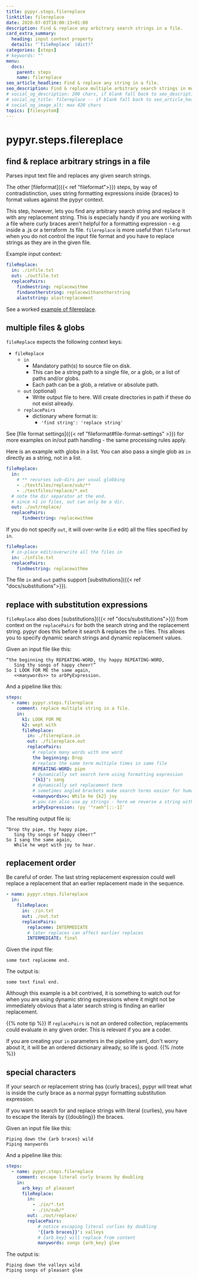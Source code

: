 ```yaml
---
title: pypyr.steps.filereplace
linktitle: filereplace
date: 2020-07-03T18:00:13+01:00
description: Find & replace any arbitrary search strings in a file.
card_extra_summary:
  heading: input context property
  details: "`fileReplace` (dict)"
categories: [steps]
# keywords: ""
menu:
  docs:
    parent: steps
    name: filereplace
seo_article_headline: Find & replace any string in a file.
seo_description: Find & replace multiple arbitrary search strings in multiple files at the same time during a pipeline task-runner step. 
# social_og_description: 200 chars, if blank fall back to seo_description then description
# social_og_title: filereplace -- if blank fall back to seo_article_headline > .Title. Max 70 chars
# social_og_image_alt: max 420 chars
topics: [filesystem]
---
```

# pypyr.steps.filereplace
## find & replace arbitrary strings in a file
Parses input text file and replaces any given search strings.

The other [fileformat]({{< ref "fileformat">}}) steps, by way of 
contradistinction, uses string formatting expressions inside {braces} to format 
values against the pypyr context. 

This step, however, lets you find any arbitrary search string and replace it 
with any replacement string. This is especially handy if you are working with a 
file where curly braces aren't helpful for a formatting expression - e.g 
inside a .js or a terraform .ts file. `filereplace` is more useful than
`fileformat` when you do not control the input file format and you have to 
replace strings as they are in the given file.

Example input context:

```yaml
fileReplace:
  in: ./infile.txt
  out: ./outfile.txt
  replacePairs:
    findmestring: replacewithme
    findanotherstring: replacewithanotherstring
    alaststring: alastreplacement
```

See a worked [example of filereplace](https://github.com/pypyr/pypyr-example/tree/main/pipelines/filereplace.yaml).

## multiple files & globs
`fileReplace` expects the following context keys:

- `fileReplace`
    - `in`
      - Mandatory path(s) to source file on disk.
      - This can be a string path to a single file, or a glob, or a list of 
        paths and/or globs. 
      - Each path can be a glob, a relative or absolute path.
    - `out` (optional)
      - Write output file to here. Will create directories in path if these do 
        not exist already.
    - `replacePairs`
        - dictionary where format is:
            - `'find string': 'replace string'`

See [file format settings]({{< ref "fileformat#file-format-settings" >}}) for 
more examples on in/out path handling - the same processing rules apply.

Here is an example with globs in a list. You can also pass a single glob as 
`in` directly as a string, not in a list.

```yaml
fileReplace:
  in:
    # ** recurses sub-dirs per usual globbing
    - ./testfiles/replace/sub/**
    - ./testfiles/replace/*.ext
  # note the dir separator at the end.
  # since >1 in files, out can only be a dir.
  out: ./out/replace/
  replacePairs:
      findmestring: replacewithme
```

If you do not specify `out`, it will over-write (i.e edit) all the files
specified by `in`.

```yaml
fileReplace:
  # in-place edit/overwrite all the files in
  in: ./infile.txt
  replacePairs:
    findmestring: replacewithme
```

The file `in` and `out` paths support 
[substitutions]({{< ref "docs/substitutions">}}).

## replace with substitution expressions
`fileReplace` also does [substitutions]({{< ref "docs/substitutions">}}) from 
context on the `replacePairs` for both the search string and the replacement 
string. pypyr does this before it search & replaces the `in` files. This allows 
you to specify dynamic search strings and dynamic replacement values.

Given an input file like this:

```text
“the beginning thy REPEATING-WORD, thy happy REPEATING-WORD,
   Sing thy songs of happy cheer!”
So I LOOK FOR ME the same again,
   <<manywords>> to arbPyExpression.
```

And a pipeline like this:

```yaml
steps:
  - name: pypyr.steps.filereplace
    comment: replace multiple string in a file.
    in:
      k1: LOOK FOR ME
      k2: wept with
      fileReplace:
        in: ./filereplace.in
        out: ./filereplace.out
        replacePairs:
          # replace many words with one word
          the beginning: Drop
          # replace the same term multiple times in same file
          REPEATING-WORD: pipe
          # dynamically set search term using formatting expression
          '{k1}': sang
          # dynamically set replacement term 
          # sometimes angled brackets make search terms easier for humans to read.
          <<manywords>>: While he {k2} joy
          # you can also use py strings - here we reverse a string with python.
          arbPyExpression: !py '"raeh"[::-1]'
```

The resulting output file is:

```text
“Drop thy pipe, thy happy pipe,
   Sing thy songs of happy cheer!”
So I sang the same again,
   While he wept with joy to hear.
```

## replacement order
Be careful of order. The last string replacement expression could well
replace a replacement that an earlier replacement made in the sequence.

```yaml
- name: pypyr.steps.filereplace
  in:
    fileReplace:
      in: ./in.txt
      out: ./out.txt
      replacePairs:
        replaceme: INTERMEDIATE
        # later replaces can affect earlier replaces
        INTERMEDIATE: final
```

Given the input file:

```text
some text replaceme end.
```

The output is:

```text
some text final end.
```

Although this example is a bit contrived, it is something to watch out for when
you are using dynamic string expressions where it might not be immediately 
obvious that a later search string is finding an earlier replacement.

{{% note tip %}}
If `replacePairs` is not an ordered collection, replacements could
evaluate in any given order. This is relevant if you are a coder.

If you are creating your `in` parameters in
the pipeline yaml, don't worry about it, it will be an ordered
dictionary already, so life is good.
{{% /note %}}

## special characters
If your search or replacement string has {curly braces}, pypyr will treat what
is inside the curly brace as a normal pypyr formatting substitution expression.

If you want to search for and replace strings with literal {curlies}, you have
to escape the literals by {{doubling}} the braces.

Given an input file like this:

```text
Piping down the {arb braces} wild
Piping manywords
```

And a pipeline like this:

```yaml
steps:
  - name: pypyr.steps.filereplace
    comment: escape literal curly braces by doubling
    in:
      arb_key: of pleasant
      fileReplace:
        in:
          - ./in/*.txt
          - ./in/sub/*
        out: ./out/replace/
        replacePairs:
            # notice escaping literal curlies by doubling
            '{{arb braces}}': valleys
            # {arb_key} will replace from content
            manywords: songs {arb_key} glee
```

The output is:

```text
Piping down the valleys wild
Piping songs of pleasant glee
```